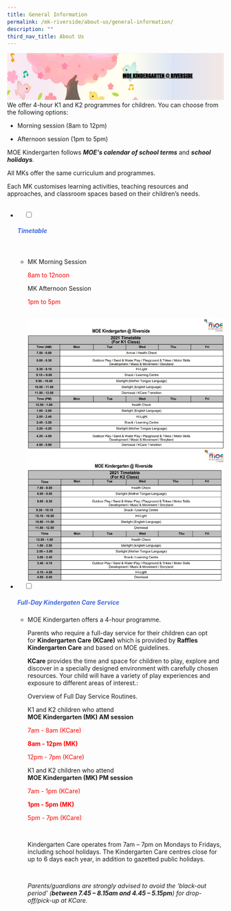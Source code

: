 ```yaml
---
title: General Information
permalink: /mk-riverside/about-us/general-information/
description: ""
third_nav_title: About Us
---
```

![](/images/banner%20mk.png)
<br>
We offer 4-hour K1 and K2 programmes for children. You can choose from the following options:

*   Morning session (8am to 12pm)
    
*   Afternoon session (1pm to 5pm)
    

MOE Kindergarten follows _**MOE's calendar of school terms**_ and _**school holidays**_.

All MKs offer the same curriculum and programmes.

Each MK customises learning activities, teaching resources and approaches, and classroom spaces based on their children’s needs.
<br>

<ul class="jekyllcodex_accordion">
  <li>
    <input type="checkbox" id="accordion1">
		<label for="accordion1"><h5 style="color:RoyalBlue">Timetable</h5></label>
    <div>
<ul>
<li>
<p>MK Morning Session</p>
<p style="color:red">8am to 12noon<br>
<p>MK Afternoon Session</p>
<p style="color:red">1pm to 5pm</p>
<br><img src="/images/MK_Timetable_K1.jpg" 
         style="width:600px"
	/>
<br>
<img src="/images/MK_Timetable_K2.jpg" 
         style="width:600px"
	/>
<br></li>
			</ul>
		</div>
</li>	
	
<li>
    <input type="checkbox" id="accordion2">
    <label for="accordion2"><h5 style="color:RoyalBlue">Full-Day Kindergaten Care Service</h5></label>
	<div>
		<ul>
			<li>
<p>MOE Kindergarten offers a 4-hour programme.</p>
<p>Parents who require a full-day service for their children can opt for <strong>Kindergarten Care (KCare)</strong> which is provided by <strong>Raffles Kindergarten Care</strong> and based on MOE guidelines.</p>
<p><strong>KCare</strong> provides the time and space for children to play, explore and discover in a specially designed environment with carefully chosen resources. Your child will have a variety of play experiences and exposure to different areas of interest.:</p>
<p>Overview of Full Day Service Routines.</p>
<p>K1 and K2 children who attend<br><strong>MOE Kindergarten (MK) AM session</strong></p>
<p style="color:red">7am - 8am (KCare)</p>
<strong style="color:red">8am - 12pm (MK)</strong>
<p style="color:red">12pm - 7pm (KCare)</p>
<p>K1 and K2 children who attend<br><strong>MOE Kindergarten (MK) PM session</strong></p>
<p style="color:red">7am - 1pm (KCare)</p>
<strong style="color:red">1pm - 5pm (MK)</strong>
<p style="color:red">5pm - 7pm (KCare)</p>
				<br>
<p>Kindergarten Care operates from 7am – 7pm on Mondays to Fridays, including school holidays. The Kindergarten Care centres close for up to 6 days each year, in addition to gazetted public holidays.</p><br>
				
			
<p><em>Parents/guardians are strongly advised to avoid the ‘black-out period’ (<strong><strong>between 7.45 – 8.15am and 4.45 – 5.15pm</strong></strong>) for drop-off/pick-up at KCare.</em></p> </li>
			</ul>
		</div>
</li>	
